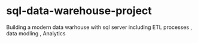 # sql-data-warehouse-project
Building a modern data warhouse with sql server including ETL processes , data modling , Analytics 
